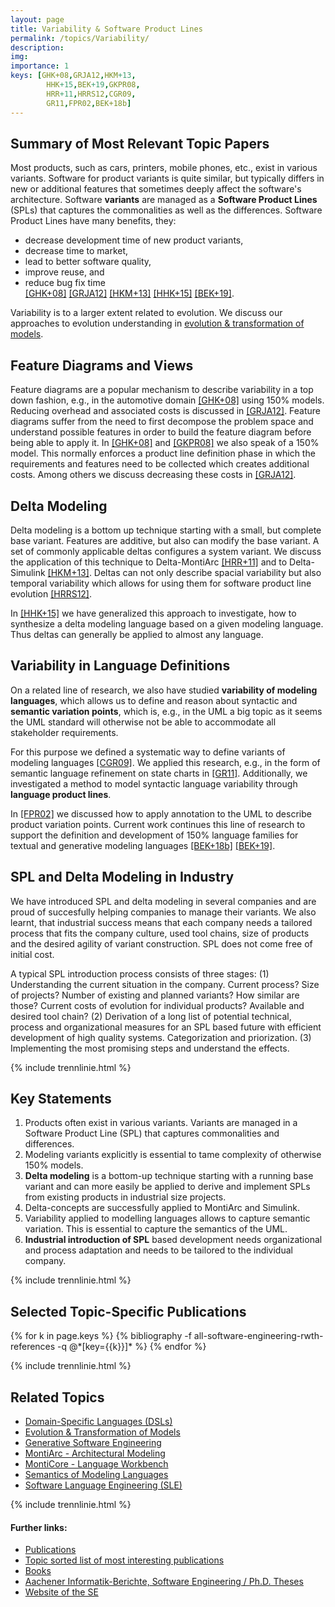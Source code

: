 ```yaml
---
layout: page
title: Variability & Software Product Lines 
permalink: /topics/Variability/
description: 
img: 
importance: 1
keys: [GHK+08,GRJA12,HKM+13,
        HHK+15,BEK+19,GKPR08,
        HRR+11,HRRS12,CGR09,
        GR11,FPR02,BEK+18b]
---
```


## Summary of Most Relevant Topic Papers

Most products, such as cars, printers, mobile phones, etc., exist in various 
variants. Software for product variants is quite similar, but typically differs 
in new or additional features that sometimes deeply affect the software's 
architecture. Software **variants** are managed as a **Software Product Lines** 
(SPLs) that captures the commonalities as well as the differences. Software 
Product Lines have many benefits, they:

- decrease development time of new product variants,
- decrease time to market,
- lead to better software quality,
- improve reuse, and
- reduce bug fix time  
  [[GHK+08]](#GHK+08) [[GRJA12]](#GRJA12) [[HKM+13]](#HKM+13) [[HHK+15]](#HHK+15) [[BEK+19]](#BEK+19).

Variability is to a larger extent related to evolution. We discuss our 
approaches to evolution understanding in [evolution & transformation of 
models](/topics/Evolution).


## Feature Diagrams and Views

Feature diagrams are a popular mechanism to describe variability in a top
down fashion, e.g., in the automotive domain [[GHK+08]](#GHK+08) using 150%
models. Reducing overhead and associated costs is discussed in
[[GRJA12]](#GRJA12). Feature diagrams suffer from the need to first decompose the
problem space and understand possible features in order to build the feature
diagram before being able to apply it. In [[GHK+08]](#GHK+08) and [[GKPR08]](#GKPR08) we
also speak of a 150% model. This normally enforces a product line definition
phase in which the requirements and features need to be collected which
creates additional costs. Among others we discuss decreasing these costs
in [[GRJA12]](#GRJA12).


## Delta Modeling

Delta modeling is a bottom up technique starting with a small, but complete
base variant. Features are additive, but also can modify the base variant.
A set of commonly applicable deltas configures a system variant. We discuss
the application of this technique to Delta-MontiArc [[HRR+11]](#HRR+11) and
to Delta-Simulink [[HKM+13]](#HKM+13). Deltas can not only describe spacial
variability but also temporal variability which allows for using them for
software product line evolution [[HRRS12]](#HRRS12). 

In [[HHK+15]](#HHK+15) we have
generalized this approach to investigate, how to synthesize a delta
modeling language based on a given modeling language. Thus deltas can
generally be applied to almost any language.


## Variability in Language Definitions

On a related line of research, we also have studied **variability of
modeling languages**, which allows us to define and reason about syntactic and **semantic 
variation points**, which is, e.g., in the UML a big topic as it seems the UML 
standard will otherwise not be able to accommodate all stakeholder 
requirements.

For this purpose we defined a systematic way to define variants of
modeling languages [[CGR09]](#CGR09). We applied this research, e.g., in the
form of semantic language refinement on state charts in [[GR11]](#GR11).
Additionally, we investigated a method to model syntactic language variability 
through **language product lines**.

In [[FPR02]](#FPR02) we discussed how to apply annotation to the UML to
describe product variation points.
Current work continues this line of research to support the definition
and development of 150% language families for textual and generative
modeling languages [[BEK+18b]](#BEK+18b) [[BEK+19]](#BEK+19).


## SPL and Delta Modeling in Industry

We have introduced SPL and delta modeling in several companies and are proud of 
succesfully helping companies to manage their variants. We also learnt, that 
industrial success means that each company needs a tailored process that fits 
the company culture, used tool chains, size of products and the desired agility 
of variant construction. SPL does not come free of initial cost.

A typical SPL introduction process consists of three stages: (1) Understanding 
the current situation in the company. Current process? Size of projects? Number 
of existing and planned variants? How similar are those? Current costs of 
evolution for individual products? Available and desired tool chain? (2) 
Derivation of a long list of potential technical, process and organizational 
measures for an SPL based future with efficient development of high quality 
systems. Categorization and priorization. (3) Implementing the most promising 
steps and understand the effects.

{% include trennlinie.html %}


## Key Statements
1. Products often exist in various variants. Variants are managed in a Software 
Product Line (SPL) that captures commonalities and differences.
2. Modeling variants explicitly is essential to tame complexity of otherwise 
150% models.
3. **Delta modeling** is a bottom-up technique starting with a running base 
variant and can more easily be applied to derive and implement SPLs from 
existing products in industrial size projects.
4. Delta-concepts are successfully applied to MontiArc and Simulink.
5. Variability applied to modelling languages allows to capture semantic 
variation. This is essential to capture the semantics of the UML.
6. **Industrial introduction of SPL** based development needs organizational and 
process adaptation and needs to be tailored to the individual company.

{% include trennlinie.html %}

## Selected Topic-Specific Publications

<div class="publications">
  {% for k in page.keys %}
    {% bibliography -f all-software-engineering-rwth-references -q @*[key={{k}}]* %}
  {% endfor %}
</div>

{% include trennlinie.html %}

## Related Topics
- [Domain-Specific Languages (DSLs)](/topics/Domain-Specific-Languages)
- [Evolution & Transformation of Models](/topics/Evolution)
- [Generative Software Engineering](/topics/Generative-SE)
- [MontiArc - Architectural Modeling](/topics/Software-Architecture)
- [MontiCore - Language Workbench](/topics/MontiCore)
- [Semantics of Modeling Languages](/topics/Semantics)
- [Software Language Engineering (SLE)](/topics/Language-Engineering)

{% include trennlinie.html %}

#### Further links:

- [Publications](/publications)
- [Topic sorted list of most interesting publications](/topics)
- [Books](/books)
- [Aachener Informatik-Berichte, Software Engineering / Ph.D. Theses](/phdtheses)
- [Website of the SE](https://www.se-rwth.de)

